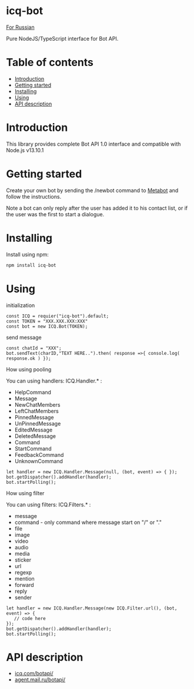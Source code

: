 # icq-bot  

[For Russian](README.RU.md)

Pure NodeJS/TypeScript interface for Bot API.

# Table of contents
- [Introduction](#introduction)
- [Getting started](#getting-started)
- [Installing](#installing)
- [Using](#Using)
- [API description](#api-description)

# Introduction

This library provides complete Bot API 1.0 interface and compatible with Node.js v13.10.1

# Getting started

Create your own bot by sending the /newbot command to <a href="https://icq.com/people/70001">Metabot</a> and follow the instructions.

Note a bot can only reply after the user has added it to his contact list, or if the user was the first to start a dialogue.

# Installing
Install using npm:
```bash
npm install icq-bot 
```

# Using

initialization 
```nodejs
const ICQ = requier("icq-bot").default;
const TOKEN = "XXX.XXX.XXX:XXX"
const bot = new ICQ.Bot(TOKEN);
```

send message

```nodejs
const chatId = "XXX";
bot.sendText(charID,"TEXT HERE..").then( response =>{ console.log( response.ok ) });
```

How using pooling

You can using handlers: ICQ.Handler.* :
* HelpCommand
* Message  
* NewChatMembers 
* LeftChatMembers
* PinnedMessage 
* UnPinnedMessage 
* EditedMessage 
* DeletedMessage  
* Command
* StartCommand  
* FeedbackCommand  
* UnknownCommand

```nodejs
let handler = new ICQ.Handler.Message(null, (bot, event) => { });
bot.getDispatcher().addHandler(handler);
bot.startPolling(); 
```

How using filter

You can using filters: ICQ.Filters.* :
* message  
* command - only command where message start on "/" or "."
* file  
* image 
* video
* audio
* media
* sticker
* url
* regexp
* mention
* forward
* reply
* sender

```nodejs
let handler = new ICQ.Handler.Message(new ICQ.Filter.url(), (bot, event) => { 
   // code here
});
bot.getDispatcher().addHandler(handler);
bot.startPolling(); 
```


# API description
<ul>
    <li><a href="https://icq.com/botapi/">icq.com/botapi/</a></li>
    <li><a href="https://agent.mail.ru/botapi/">agent.mail.ru/botapi/</a></li>
</ul>
